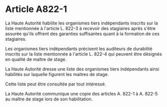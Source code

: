# Article A822-1

La Haute Autorité habilite les organismes tiers indépendants inscrits sur la liste mentionnée à l'article L. 822-3 à recevoir des stagiaires après s'être assurée qu'ils offrent des garanties suffisantes quant à la formation de ces stagiaires.

Les organismes tiers indépendants précisent les auditeurs de durabilité inscrits sur la liste mentionnée à l'article L. 822-4 qui peuvent être désignés en qualité de maître de stage.

La Haute Autorité dresse une liste des organismes tiers indépendants ainsi habilités sur laquelle figurent les maitres de stage.

Cette liste peut être consultée par tout intéressé.

La Haute Autorité communique une copie des articles A. 822-1 à A. 822-5 au maître de stage lors de son habilitation.
